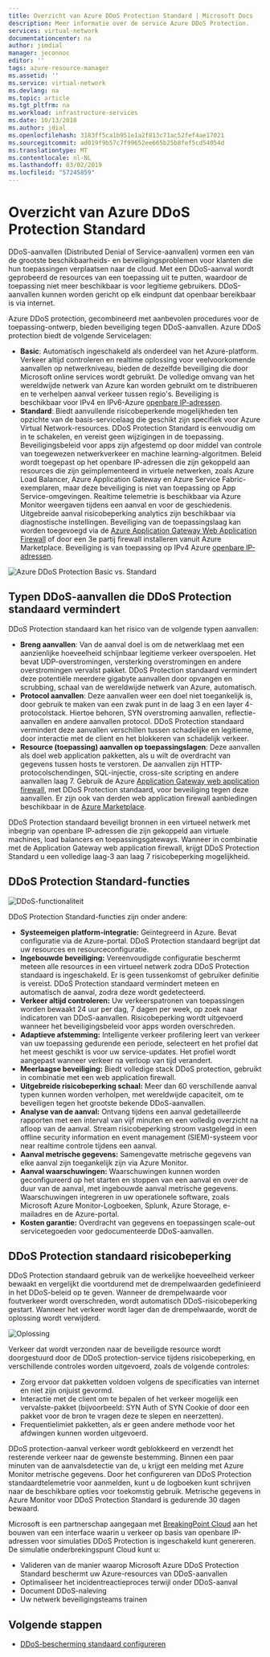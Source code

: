 ```yaml
---
title: Overzicht van Azure DDoS Protection Standard | Microsoft Docs
description: Meer informatie over de service Azure DDoS Protection.
services: virtual-network
documentationcenter: na
author: jimdial
manager: jeconnoc
editor: ''
tags: azure-resource-manager
ms.assetid: ''
ms.service: virtual-network
ms.devlang: na
ms.topic: article
ms.tgt_pltfrm: na
ms.workload: infrastructure-services
ms.date: 10/13/2018
ms.author: jdial
ms.openlocfilehash: 3183ff5ca1b951e1a2f813c71ac52fef4ae17021
ms.sourcegitcommit: ad019f9b57c7f99652ee665b25b8fef5cd54054d
ms.translationtype: MT
ms.contentlocale: nl-NL
ms.lasthandoff: 03/02/2019
ms.locfileid: "57245859"
---
```

# <a name="azure-ddos-protection-standard-overview"></a>Overzicht van Azure DDoS Protection Standard

DDoS-aanvallen (Distributed Denial of Service-aanvallen) vormen een van de grootste beschikbaarheids- en beveiligingsproblemen voor klanten die hun toepassingen verplaatsen naar de cloud. Met een DDoS-aanval wordt geprobeerd de resources van een toepassing uit te putten, waardoor de toepassing niet meer beschikbaar is voor legitieme gebruikers. DDoS-aanvallen kunnen worden gericht op elk eindpunt dat openbaar bereikbaar is via internet.

Azure DDoS protection, gecombineerd met aanbevolen procedures voor de toepassing-ontwerp, bieden beveiliging tegen DDoS-aanvallen. Azure DDoS protection biedt de volgende Servicelagen:

- **Basic**: Automatisch ingeschakeld als onderdeel van het Azure-platform. Verkeer altijd controleren en realtime oplossing voor veelvoorkomende aanvallen op netwerkniveau, bieden de dezelfde beveiliging die door Microsoft online services wordt gebruikt. De volledige omvang van het wereldwijde netwerk van Azure kan worden gebruikt om te distribueren en te verhelpen aanval verkeer tussen regio's. Beveiliging is beschikbaar voor IPv4 en IPv6-Azure [openbare IP-adressen](virtual-network-public-ip-address.md).
- **Standard**: Biedt aanvullende risicobeperkende mogelijkheden ten opzichte van de basis-servicelaag die geschikt zijn specifiek voor Azure Virtual Network-resources. DDoS Protection Standard is eenvoudig om in te schakelen, en vereist geen wijzigingen in de toepassing. Beveiligingsbeleid voor apps zijn afgestemd op door middel van controle van toegewezen netwerkverkeer en machine learning-algoritmen. Beleid wordt toegepast op het openbare IP-adressen die zijn gekoppeld aan resources die zijn geïmplementeerd in virtuele netwerken, zoals Azure Load Balancer, Azure Application Gateway en Azure Service Fabric-exemplaren, maar deze beveiliging is niet van toepassing op App Service-omgevingen. Realtime telemetrie is beschikbaar via Azure Monitor weergaven tijdens een aanval en voor de geschiedenis. Uitgebreide aanval risicobeperking analytics zijn beschikbaar via diagnostische instellingen. Beveiliging van de toepassingslaag kan worden toegevoegd via de [Azure Application Gateway Web Application Firewall](../application-gateway//application-gateway-web-application-firewall-overview.md?toc=%2fazure%2fvirtual-network%2ftoc.json) of door een 3e partij firewall installeren vanuit Azure Marketplace. Beveiliging is van toepassing op IPv4 Azure [openbare IP-adressen](virtual-network-public-ip-address.md).

![Azure DDoS Protection Basic vs. Standard](./media/ddos-protection-overview/ddoscomparison.png)

## <a name="types-of-ddos-attacks-that-ddos-protection-standard-mitigates"></a>Typen DDoS-aanvallen die DDoS Protection standaard vermindert

DDoS Protection standaard kan het risico van de volgende typen aanvallen:

- **Breng aanvallen**: Van de aanval doel is om de netwerklaag met een aanzienlijke hoeveelheid schijnbaar legitieme verkeer overspoelen. Het bevat UDP-overstromingen, versterking overstromingen en andere overstromingen vervalst pakket. DDoS Protection standaard vermindert deze potentiële meerdere gigabyte aanvallen door opvangen en scrubbing, schaal van de wereldwijde netwerk van Azure, automatisch.
- **Protocol aanvallen**: Deze aanvallen weer een doel niet toegankelijk is, door gebruik te maken van een zwak punt in de laag 3 en een layer 4-protocolstack. Hiertoe behoren, SYN overstroming aanvallen, reflectie-aanvallen en andere aanvallen protocol. DDoS Protection standaard vermindert deze aanvallen verschillen tussen schadelijke en legitieme, door interactie met de client en het blokkeren van schadelijk verkeer. 
- **Resource (toepassing) aanvallen op toepassingslagen**: Deze aanvallen als doel web application pakketten, als u wilt de overdracht van gegevens tussen hosts te verstoren. De aanvallen zijn HTTP-protocolschendingen, SQL-injectie, cross-site scripting en andere aanvallen laag 7. Gebruik de Azure [Application Gateway web application firewall](../application-gateway/application-gateway-web-application-firewall-overview.md?toc=%2fazure%2fvirtual-network%2ftoc.json), met DDoS Protection standaard, voor beveiliging tegen deze aanvallen. Er zijn ook van derden web application firewall aanbiedingen beschikbaar in de [Azure Marketplace](https://azuremarketplace.microsoft.com/marketplace/apps?page=1&search=web%20application%20firewall).

DDoS Protection standaard beveiligt bronnen in een virtueel netwerk met inbegrip van openbare IP-adressen die zijn gekoppeld aan virtuele machines, load balancers en toepassingsgateways. Wanneer in combinatie met de Application Gateway web application firewall, krijgt DDoS Protection Standard u een volledige laag-3 aan laag 7 risicobeperking mogelijkheid.

## <a name="ddos-protection-standard-features"></a>DDoS Protection Standard-functies

![DDoS-functionaliteit](./media/ddos-protection-overview/ddosfeatures.png)

DDoS Protection Standard-functies zijn onder andere:

- **Systeemeigen platform-integratie:** Geïntegreerd in Azure. Bevat configuratie via de Azure-portal. DDoS Protection standaard begrijpt dat uw resources en resourceconfiguratie.
- **Ingebouwde beveiliging:** Vereenvoudigde configuratie beschermt meteen alle resources in een virtueel netwerk zodra DDoS Protection standaard is ingeschakeld. Er is geen tussenkomst of gebruiker definitie is vereist. DDoS Protection standaard vermindert meteen en automatisch de aanval, zodra deze wordt gedetecteerd.
- **Verkeer altijd controleren:** Uw verkeerspatronen van toepassingen worden bewaakt 24 uur per dag, 7 dagen per week, op zoek naar indicatoren van DDoS-aanvallen. Risicobeperking wordt uitgevoerd wanneer het beveiligingsbeleid voor apps worden overschreden.
- **Adaptieve afstemming:** Intelligente verkeer profilering leert van verkeer van uw toepassing gedurende een periode, selecteert en het profiel dat het meest geschikt is voor uw service-updates. Het profiel wordt aangepast wanneer verkeer na verloop van tijd verandert.
- **Meerlaagse beveiliging:** Biedt volledige stack DDoS protection, gebruikt in combinatie met een web application firewall.
- **Uitgebreide risicobeperking schaal:** Meer dan 60 verschillende aanval typen kunnen worden verholpen, met wereldwijde capaciteit, om te beveiligen tegen het grootste bekende DDoS-aanvallen.
- **Analyse van de aanval:** Ontvang tijdens een aanval gedetailleerde rapporten met een interval van vijf minuten en een volledig overzicht na afloop van de aanval. Stream risicobeperking stroom vastgelegd in een offline security information en event management (SIEM)-systeem voor near realtime controle tijdens een aanval.
- **Aanval metrische gegevens:** Samengevatte metrische gegevens van elke aanval zijn toegankelijk zijn via Azure Monitor.
- **Aanval waarschuwingen:** Waarschuwingen kunnen worden geconfigureerd op het starten en stoppen van een aanval en over de duur van de aanval, met ingebouwde aanval metrische gegevens. Waarschuwingen integreren in uw operationele software, zoals Microsoft Azure Monitor-Logboeken, Splunk, Azure Storage, e-mailadres en de Azure-portal.
- **Kosten garantie:** Overdracht van gegevens en toepassingen scale-out servicetegoeden voor gedocumenteerde DDoS-aanvallen.

## <a name="ddos-protection-standard-mitigation"></a>DDoS Protection standaard risicobeperking

DDoS Protection standaard gebruik van de werkelijke hoeveelheid verkeer bewaakt en vergelijkt die voortdurend met de drempelwaarden gedefinieerd in het DDoS-beleid op te geven. Wanneer de drempelwaarde voor foutverkeer wordt overschreden, wordt automatisch DDoS-risicobeperking gestart. Wanneer het verkeer wordt lager dan de drempelwaarde, wordt de oplossing wordt verwijderd.

![Oplossing](./media/ddos-protection-overview/mitigation.png)

Verkeer dat wordt verzonden naar de beveiligde resource wordt doorgestuurd door de DDoS protection-service tijdens risicobeperking, en verschillende controles worden uitgevoerd, zoals de volgende controles:

- Zorg ervoor dat pakketten voldoen volgens de specificaties van internet en niet zijn onjuist gevormd.
- Interactie met de client om te bepalen of het verkeer mogelijk een vervalste-pakket (bijvoorbeeld: SYN Auth of SYN Cookie of door een pakket voor de bron te vragen deze te slepen en neerzetten).
- Frequentielimiet pakketten, als er geen andere methode voor het afdwingen kunnen worden uitgevoerd.

DDoS protection-aanval verkeer wordt geblokkeerd en verzendt het resterende verkeer naar de gewenste bestemming. Binnen een paar minuten van de aanvalsdetectie van de, u krijgt een melding met Azure Monitor metrische gegevens. Door het configureren van DDoS Protection standaardtelemetrie voor aanmelden, kunt u de logboeken kunt schrijven naar de beschikbare opties voor toekomstig gebruik. Metrische gegevens in Azure Monitor voor DDoS Protection Standard is gedurende 30 dagen bewaard.

Microsoft is een partnerschap aangegaan met [BreakingPoint Cloud](https://www.ixiacom.com/products/breakingpoint-cloud) aan het bouwen van een interface waarin u verkeer op basis van openbare IP-adressen voor simulaties DDoS Protection is ingeschakeld kunt genereren. De simulatie onderbrekingspunt Cloud kunt u:

- Valideren van de manier waarop Microsoft Azure DDoS Protection Standard beschermt uw Azure-resources van DDoS-aanvallen
- Optimaliseer het incidentreactieproces terwijl onder DDoS-aanval
- Document DDoS-naleving
- Uw netwerk beveiligingsteams trainen

## <a name="next-steps"></a>Volgende stappen

- [DDoS-bescherming standaard configureren](manage-ddos-protection.md)
